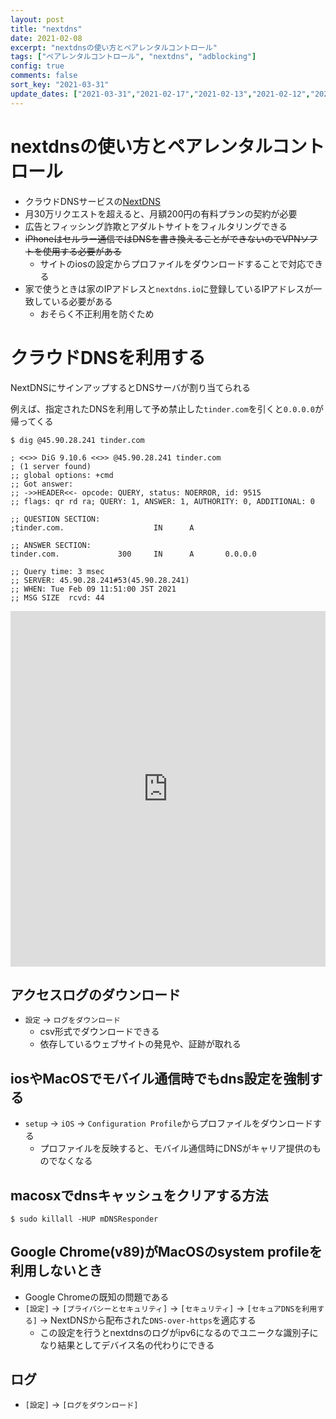 ```yaml
---
layout: post
title: "nextdns"
date: 2021-02-08
excerpt: "nextdnsの使い方とペアレンタルコントロール"
tags: ["ペアレンタルコントロール", "nextdns", "adblocking"]
config: true
comments: false
sort_key: "2021-03-31"
update_dates: ["2021-03-31","2021-02-17","2021-02-13","2021-02-12","2021-02-09"]
---
```


# nextdnsの使い方とペアレンタルコントロール

 - クラウドDNSサービスの[NextDNS](https://my.nextdns.io/d435da/setup)
 - 月30万リクエストを超えると、月額200円の有料プランの契約が必要
 - 広告とフィッシング詐欺とアダルトサイトをフィルタリングできる
 - ~~iPhoneはセルラー通信ではDNSを書き換えることができないのでVPNソフトを使用する必要がある~~
   - サイトのiosの設定からプロファイルをダウンロードすることで対応できる
 - 家で使うときは家のIPアドレスと`nextdns.io`に登録しているIPアドレスが一致している必要がある
   - おそらく不正利用を防ぐため

# クラウドDNSを利用する

NextDNSにサインアップするとDNSサーバが割り当てられる  


例えば、指定されたDNSを利用して予め禁止した`tinder.com`を引くと`0.0.0.0`が帰ってくる  

```console
$ dig @45.90.28.241 tinder.com

; <<>> DiG 9.10.6 <<>> @45.90.28.241 tinder.com
; (1 server found)
;; global options: +cmd
;; Got answer:
;; ->>HEADER<<- opcode: QUERY, status: NOERROR, id: 9515
;; flags: qr rd ra; QUERY: 1, ANSWER: 1, AUTHORITY: 0, ADDITIONAL: 0

;; QUESTION SECTION:
;tinder.com.                    IN      A

;; ANSWER SECTION:
tinder.com.             300     IN      A       0.0.0.0

;; Query time: 3 msec
;; SERVER: 45.90.28.241#53(45.90.28.241)
;; WHEN: Tue Feb 09 11:51:00 JST 2021
;; MSG SIZE  rcvd: 44
```

<style>
.responsive-wrap iframe{ max-width: 100%;}
</style>
<div class="responsive-wrap">
<!-- this is the embed code provided by Google -->
  <iframe src="https://docs.google.com/presentation/d/e/2PACX-1vSRq4oG8nrwmTHdt2oi5xldUKFTx-4Iy49wOkfcZUIzf4gbwxbPo3s0N9ZiK24PCxEZwzvnEpIzR35C/embed" frameborder="0" width="960" height="569" allowfullscreen="true" mozallowfullscreen="true" webkitallowfullscreen="true"></iframe>
<!-- Google embed ends -->
</div>

## アクセスログのダウンロード
 - `設定` -> `ログをダウンロード`
   - csv形式でダウンロードできる
   - 依存しているウェブサイトの発見や、証跡が取れる

## iosやMacOSでモバイル通信時でもdns設定を強制する
 - `setup` -> `iOS` -> `Configuration Profile`からプロファイルをダウンロードする
   - プロファイルを反映すると、モバイル通信時にDNSがキャリア提供のものでなくなる

## macosxでdnsキャッシュをクリアする方法

```console
$ sudo killall -HUP mDNSResponder
```

## Google Chrome(v89)がMacOSのsystem profileを利用しないとき
 - Google Chromeの既知の問題である
 - `[設定]` -> `[プライバシーとセキュリティ]` -> `[セキュリティ]` -> `[セキュアDNSを利用する]` -> NextDNSから配布された`DNS-over-https`を適応する
   - この設定を行うとnextdnsのログがipv6になるのでユニークな識別子になり結果としてデバイス名の代わりにできる

## ログ
 - `[設定]` -> `[ログをダウンロード]`
